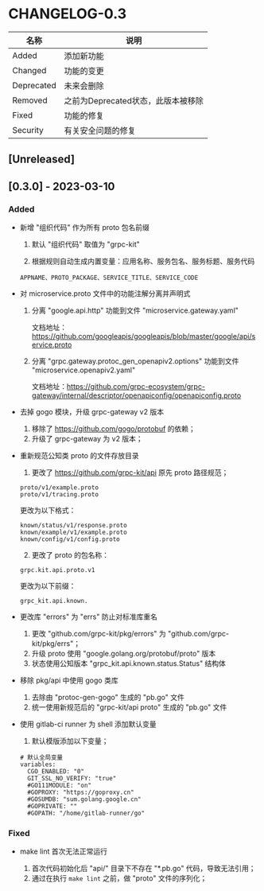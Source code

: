 # CHANGELOG-0.3

| 名称         | 说明                     |
|------------|------------------------|
| Added      | 添加新功能                  |
| Changed    | 功能的变更                  |
| Deprecated | 未来会删除                  |
| Removed    | 之前为Deprecated状态，此版本被移除 |
| Fixed      | 功能的修复                  |
| Security   | 有关安全问题的修复              |

## [Unreleased]

## [0.3.0] - 2023-03-10

### Added

- 新增 "组织代码" 作为所有 proto 包名前缀

  1. 默认 "组织代码" 取值为 "grpc-kit"

  2. 根据规则自动生成内置变量：应用名称、服务包名、服务标题、服务代码
 
  ```shell
  APPNAME、PROTO_PACKAGE、SERVICE_TITLE、SERVICE_CODE
  ```

- 对 microservice.proto 文件中的功能注解分离并声明式

  1. 分离 "google.api.http" 功能到文件 "microservice.gateway.yaml"

     文档地址：https://github.com/googleapis/googleapis/blob/master/google/api/service.proto

  2. 分离 "grpc.gateway.protoc_gen_openapiv2.options" 功能到文件 "microservice.openapiv2.yaml"

     文档地址：https://github.com/grpc-ecosystem/grpc-gateway/internal/descriptor/openapiconfig/openapiconfig.proto

- 去掉 gogo 模块，升级 grpc-gateway v2 版本

  1. 移除了 https://github.com/gogo/protobuf 的依赖；
  2. 升级了 grpc-gateway 为 v2 版本；

- 重新规范公知类 proto 的文件存放目录

  1. 更改了 https://github.com/grpc-kit/api 原先 proto 路径规范；

  ```shell
  proto/v1/example.proto
  proto/v1/tracing.proto
  ```

  更改为以下格式：

  ```shell
  known/status/v1/response.proto
  known/example/v1/example.proto
  known/config/v1/config.proto
  ```

  2. 更改了 proto 的包名称：

  ```shell
  grpc.kit.api.proto.v1
  ```

  更改为以下前缀：

  ```shell
  grpc_kit.api.known.
  ```

- 更改库 "errors" 为 "errs" 防止对标准库重名

  1. 更改 "github.com/grpc-kit/pkg/errors" 为 "github.com/grpc-kit/pkg/errs"；
  2. 升级 proto 使用 "google.golang.org/protobuf/proto" 版本
  3. 状态使用公知版本 "grpc_kit.api.known.status.Status" 结构体

- 移除 pkg/api 中使用 gogo 类库

  1. 去除由 "protoc-gen-gogo" 生成的 "pb.go" 文件
  2. 统一使用新规范后的 "grpc-kit/api proto" 生成的 "pb.go" 文件

- 使用 gitlab-ci runner 为 shell 添加默认变量

  1. 默认模版添加以下变量；

  ```shell
  # 默认全局变量
  variables:
    CGO_ENABLED: "0"
    GIT_SSL_NO_VERIFY: "true"
    #GO111MODULE: "on"
    #GOPROXY: "https://goproxy.cn"
    #GOSUMDB: "sum.golang.google.cn"
    #GOPRIVATE: ""
    #GOPATH: "/home/gitlab-runner/go"
  ```

### Fixed

- make lint 首次无法正常运行

  1. 首次代码初始化后 "api/" 目录下不存在 "*.pb.go" 代码，导致无法引用；
  2. 通过在执行 `make lint` 之前，做 "proto" 文件的序列化；
